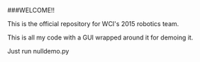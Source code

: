 ###WELCOME!!

This is the official repository for WCI's 2015 robotics team.

This is all my code with a GUI wrapped around it for demoing it.

Just run nulldemo.py
